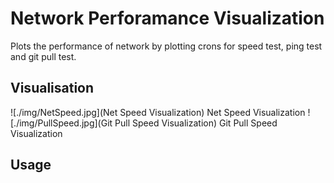 # Network Perforamance Visualization

Plots the performance of network by plotting crons for speed test, ping test and git pull test.


## Visualisation
![./img/NetSpeed.jpg](Net Speed Visualization)
Net Speed Visualization
![./img/PullSpeed.jpg](Git Pull Speed Visualization)
Git Pull Speed Visualization

## Usage



